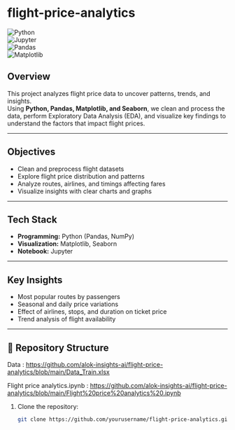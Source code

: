 # flight-price-analytics
![Python](https://img.shields.io/badge/Python-3.8%2B-blue)  
![Jupyter](https://img.shields.io/badge/Jupyter-Notebook-orange)  
![Pandas](https://img.shields.io/badge/Pandas-Data%20Analysis-yellowgreen)  
![Matplotlib](https://img.shields.io/badge/Matplotlib-Visualization-red)  


## Overview
This project analyzes flight price data to uncover patterns, trends, and insights.  
Using **Python, Pandas, Matplotlib, and Seaborn**, we clean and process the data, perform Exploratory Data Analysis (EDA), and visualize key findings to understand the factors that impact flight prices.

---

## Objectives
- Clean and preprocess flight datasets  
- Explore flight price distribution and patterns  
- Analyze routes, airlines, and timings affecting fares  
- Visualize insights with clear charts and graphs  

---

## Tech Stack
- **Programming:** Python (Pandas, NumPy)  
- **Visualization:** Matplotlib, Seaborn  
- **Notebook:** Jupyter  

---

## Key Insights
- Most popular routes by passengers  
- Seasonal and daily price variations  
- Effect of airlines, stops, and duration on ticket price  
- Trend analysis of flight availability  

---

## 📂 Repository Structure
Data : https://github.com/alok-insights-ai/flight-price-analytics/blob/main/Data_Train.xlsx

Flight price analytics.ipynb : https://github.com/alok-insights-ai/flight-price-analytics/blob/main/Flight%20price%20analytics%20.ipynb

1. Clone the repository:
   ```bash
   git clone https://github.com/yourusername/flight-price-analytics.git
